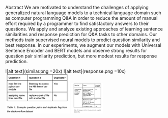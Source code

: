 Abstract
We are motivated to understand the challenges of applying generalized natural language models to a technical language domain such as computer programming Q&A in order to reduce the amount of manual effort required by a programmer to find satisfactory answers to their questions. We apply and analyze existing approaches of learning sentence similarities and response prediction for Q&A tasks to other domains. Our methods train supervised neural models to predict question similarity and best response. In our experiments, we augment our models with Universal Sentence Encoder and BERT models and observe strong results for question pair similarity prediction, but more modest results for response prediction.


![alt text](similar.png =20x)
![alt text](response.png =10x)
<img src="similar.png" width="40%">
<img src="response.png" width="20%">
